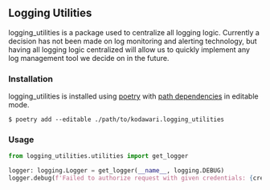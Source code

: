 ## Logging Utilities
logging_utilities is a package used to centralize all logging logic. Currently a decision has not been made on log monitoring and alerting technology, but having all logging logic centralized will allow us to quickly implement any log management tool we decide on in the future.

### Installation
logging_utilities is installed using [poetry](https://python-poetry.org/docs/) with [path dependencies](https://python-poetry.org/docs/dependency-specification/#path-dependencies) in editable mode.

```console
$ poetry add --editable ./path/to/kodawari.logging_utilities
```

### Usage
```python
from logging_utilities.utilities import get_logger

logger: logging.Logger = get_logger(__name__, logging.DEBUG)
logger.debug(f'Failed to authorize request with given credentials: {credentials}')
```

